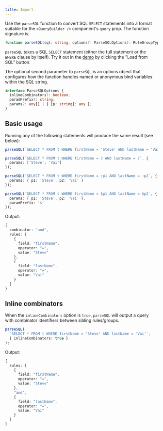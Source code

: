 ```yaml
---
title: Import
---
```


Use the `parseSQL` function to convert SQL `SELECT` statements into a format suitable for the `<QueryBuilder />` component's `query` prop. The function signature is:

```ts
function parseSQL(sql: string, options?: ParseSQLOptions): RuleGroupTypeAny;
```

`parseSQL` takes a SQL `SELECT` statement (either the full statement or the `WHERE` clause by itself). Try it out in the [demo](https://react-querybuilder.github.io/react-querybuilder/) by clicking the "Load from SQL" button.

The optional second parameter to `parseSQL` is an options object that configures how the function handles named or anonymous bind variables within the SQL string.

```ts
interface ParseSQLOptions {
  inlineCombinators?: boolean;
  paramPrefix?: string;
  params?: any[] | { [p: string]: any };
}
```

## Basic usage

Running any of the following statements will produce the same result (see below):

```ts
parseSQL(`SELECT * FROM t WHERE firstName = 'Steve' AND lastName = 'Vai'`);

parseSQL(`SELECT * FROM t WHERE firstName = ? AND lastName = ?`, {
  params: ['Steve', 'Vai']
});

parseSQL(`SELECT * FROM t WHERE firstName = :p1 AND lastName = :p2`, {
  params: { p1: 'Steve', p2: 'Vai' }
});

parseSQL(`SELECT * FROM t WHERE firstName = $p1 AND lastName = $p2`, {
  params: { p1: 'Steve', p2: 'Vai' },
  paramPrefix: '$'
});
```

Output:

```ts
{
  combinator: "and",
  rules: [
    {
      field: "firstName",
      operator: "=",
      value: "Steve"
    },
    {
      field: "lastName",
      operator: "=",
      value: "Vai"
    }
  ]
}
```

## Inline combinators

When the `inlineCombinators` option is `true`, `parseSQL` will output a query with combinator identifiers between sibling rules/groups.

```ts
parseSQL(
  `SELECT * FROM t WHERE firstName = 'Steve' AND lastName = 'Vai'`,
  { inlineCombinators: true }
);
```

Output:

```ts
{
  rules: [
    {
      field: "firstName",
      operator: "=",
      value: "Steve"
    },
    "and",
    {
      field: "lastName",
      operator: "=",
      value: "Vai"
    }
  ]
}
```

